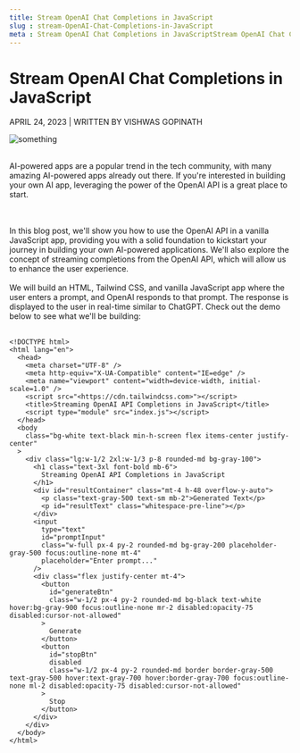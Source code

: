 ```yaml
---
title: Stream OpenAI Chat Completions in JavaScript
slug : stream-OpenAI-Chat-Completions-in-JavaScript
meta : Stream OpenAI Chat Completions in JavaScriptStream OpenAI Chat Completions in JavaScriptStream OpenAI Chat Completions in JavaScriptStream OpenAI Chat Completions in JavaScript
---
```


# Stream OpenAI Chat Completions in JavaScript

APRIL 24, 2023 | WRITTEN BY VISHWAS GOPINATH

<img src="https://cdn.builder.io/api/v1/image/assets%2FYJIGb4i01jvw0SRdL5Bt%2F77f866290d044b118268f88b0128e427" alt="something">

<br/>
<br/>

AI-powered apps are a popular trend in the tech community, with many amazing AI-powered apps already out there. If you're interested in building your own AI app, leveraging the power of the OpenAI API is a great place to start.

<br/>
<br/>
In this blog post, we'll show you how to use the OpenAI API in a vanilla JavaScript app, providing you with a solid foundation to kickstart your journey in building your own AI-powered applications. We'll also explore the concept of streaming completions from the OpenAI API, which will allow us to enhance the user experience.

<br/>
<br/>
We will build an HTML, Tailwind CSS, and vanilla JavaScript app where the user enters a prompt, and OpenAI responds to that prompt. The response is displayed to the user in real-time similar to ChatGPT. Check out the demo below to see what we'll be building:

<br/>
<br/>

```
<!DOCTYPE html>
<html lang="en">
  <head>
    <meta charset="UTF-8" />
    <meta http-equiv="X-UA-Compatible" content="IE=edge" />
    <meta name="viewport" content="width=device-width, initial-scale=1.0" />
    <script src="<https://cdn.tailwindcss.com>"></script>
    <title>Streaming OpenAI API Completions in JavaScript</title>
    <script type="module" src="index.js"></script>
  </head>
  <body
    class="bg-white text-black min-h-screen flex items-center justify-center"
  >
    <div class="lg:w-1/2 2xl:w-1/3 p-8 rounded-md bg-gray-100">
      <h1 class="text-3xl font-bold mb-6">
        Streaming OpenAI API Completions in JavaScript
      </h1>
      <div id="resultContainer" class="mt-4 h-48 overflow-y-auto">
        <p class="text-gray-500 text-sm mb-2">Generated Text</p>
        <p id="resultText" class="whitespace-pre-line"></p>
      </div>
      <input
        type="text"
        id="promptInput"
        class="w-full px-4 py-2 rounded-md bg-gray-200 placeholder-gray-500 focus:outline-none mt-4"
        placeholder="Enter prompt..."
      />
      <div class="flex justify-center mt-4">
        <button
          id="generateBtn"
          class="w-1/2 px-4 py-2 rounded-md bg-black text-white hover:bg-gray-900 focus:outline-none mr-2 disabled:opacity-75 disabled:cursor-not-allowed"
        >
          Generate
        </button>
        <button
          id="stopBtn"
          disabled
          class="w-1/2 px-4 py-2 rounded-md border border-gray-500 text-gray-500 hover:text-gray-700 hover:border-gray-700 focus:outline-none ml-2 disabled:opacity-75 disabled:cursor-not-allowed"
        >
          Stop
        </button>
      </div>
    </div>
  </body>
</html>
```
